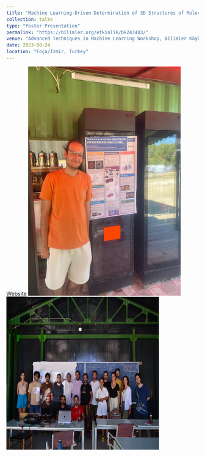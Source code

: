 ```yaml
---
title: "Machine Learning-Driven Determination of 3D Structures of Molecular Clouds in High-Resolution mm Images"
collection: talks
type: "Poster Presentation"
permalink: "https://bilimler.org/etkinlik/bk243403/"
venue: "Advanced Techniques in Machine Learning Workshop, Bilimler Köyü"
date: 2023-08-24
location: "Foça/İzmir, Turkey"
---
```

<a href="https://bilimler.org/etkinlik/bk243403/">Website</a>
<img src='/images/1.jpeg' width="400" height="600">
<img src="/images/3.jpeg" width="400" height="400">
